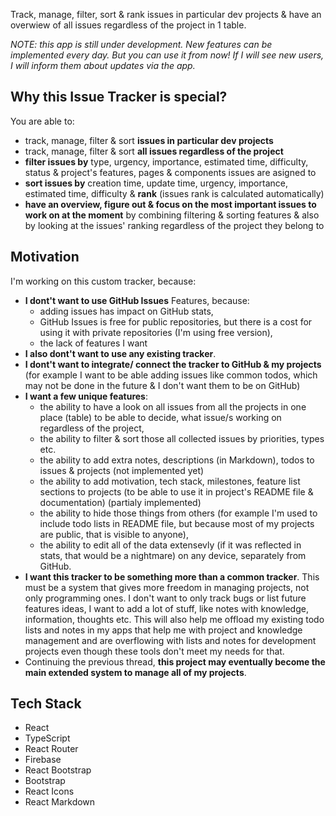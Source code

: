 Track, manage, filter, sort & rank issues in particular dev projects & have an overwiew of all issues regardless of the project in 1 table.

*NOTE: this app is still under development. New features can be implemented every day. But you can use it from now! If I will see new users, I will inform them about updates via the app.*

## Why this Issue Tracker is special?

You are able to:

- track, manage, filter & sort **issues in particular dev projects**
- track, manage, filter & sort **all issues regardless of the project**
- **filter issues by** type, urgency, importance, estimated time, difficulty, status & project's features, pages & components issues are asigned to
- **sort issues by** creation time, update time, urgency, importance, estimated time, difficulty & **rank** (issues rank is calculated automatically)
- **have an overview, figure out & focus on the most important issues to work on at the moment** by combining filtering & sorting features & also by looking at the issues' ranking regardless of the project they belong to

## Motivation

I'm working on this custom tracker, because:

- **I dont't want to use GitHub Issues** Features, because:
  - adding issues has impact on GitHub stats,
  - GitHub Issues is free for public repositories, but there is a cost for using it with private repositories (I'm using free version),
  - the lack of features I want
- **I also dont't want to use any existing tracker**.
- **I dont't want to integrate/ connect the tracker to GitHub & my projects** (for example I want to be able adding issues like common todos, which may not be done in the future & I don't want them to be on GitHub)
- **I want a few unique features**:
  - the ability to have a look on all issues from all the projects in one place (table) to be able to decide, what issue/s working on regardless of the project,
  - the ability to filter & sort those all collected issues by priorities, types etc.
  - the ability to add extra notes, descriptions (in Markdown), todos to issues & projects (not implemented yet)
  - the ability to add motivation, tech stack, milestones, feature list sections to projects (to be able to use it in project's README file & documentation) (partialy implemented)
  - the ability to hide those things from others (for example I'm used to include todo lists in README file, but because most of my projects are public, that is visible to anyone),
  - the ability to edit all of the data extensevly (if it was reflected in stats, that would be a nightmare) on any device, separately from GitHub.
- **I want this tracker to be something more than a common tracker**. This must be a system that gives more freedom in managing projects, not only programming ones. I don't want to only track bugs or list future features ideas, I want to add a lot of stuff, like notes with knowledge, information, thoughts etc. This will also help me offload my existing todo lists and notes in my apps that help me with project and knowledge management and are overflowing with lists and notes for development projects even though these tools don't meet my needs for that.
- Continuing the previous thread, **this project may eventually become the main extended system to manage all of my projects**.

## Tech Stack

- React
- TypeScript
- React Router
- Firebase
- React Bootstrap
- Bootstrap
- React Icons
- React Markdown